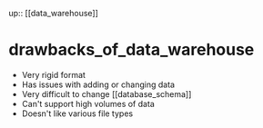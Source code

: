 up:: [[data_warehouse]]

# drawbacks_of_data_warehouse

- Very rigid format
- Has issues with adding or changing data
- Very difficult to change [[database_schema]] 
- Can't support high volumes of data
- Doesn't like various file types
